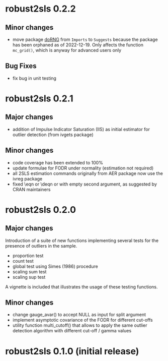 # robust2sls 0.2.2

## Minor changes

* move package [doRNG](https://cran.r-project.org/package=doRNG) from `Imports` to `Suggests`
because the package has been orphaned as of 2022-12-19. Only affects the function 
`mc_grid()`, which is anyway for advanced users only

## Bug Fixes

* fix bug in unit testing

# robust2sls 0.2.1

## Major changes

* addition of Impulse Indicator Saturation (IIS) as initial estimator for outlier detection
(from ivgets package)

## Minor changes

* code coverage has been extended to 100%
* update formulae for FODR under normality (estimation not required)
* all 2SLS estimation commands originally from AER package now use the ivreg package
* fixed \eqn or \deqn or with empty second argument, as suggested by CRAN maintainers


# robust2sls 0.2.0

## Major changes

Introduction of a suite of new functions implementing several tests for the
presence of outliers in the sample.

* proportion test
* count test
* global test using Simes (1986) procedure
* scaling sum test
* scaling sup test

A vignette is included that illustrates the usage of these testing functions.

## Minor changes

* change gauge_avar() to accept NULL as input for split argument
* implement asymptotic covariance of the FODR for different cut-offs
* utility function multi_cutoff() that allows to apply the same outlier detection algorithm with different cut-off / gamma values

# robust2sls 0.1.0 (initial release)
